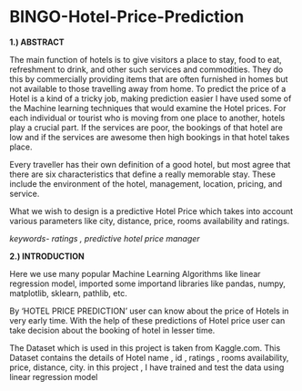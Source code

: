 # BINGO-Hotel-Price-Prediction

**1.) ABSTRACT**

The main function of hotels is to give visitors a place to stay, food to eat, refreshment to drink, and other such services and commodities. They do this by commercially providing items that are often furnished in homes but not available to those travelling away from home.
To predict the price of a Hotel is a kind of a tricky job, making prediction easier I have used some of the Machine learning techniques that would examine the Hotel prices.
For each individual or tourist who is moving from one place to another, hotels play a crucial part. If the services are poor, the
bookings of that hotel are low and if the services are awesome then high bookings in that hotel takes place. 

Every traveller has their own definition of a good hotel, but most agree that there are six characteristics that define a really memorable stay. These include the environment of the hotel, management, location, pricing, and service.

What we wish to design is a predictive Hotel Price which takes into account various parameters like city, distance, price, rooms availability and ratings.

*keywords- ratings , predictive hotel price manager*

**2.) INTRODUCTION**

Here we use many popular Machine Learning Algorithms like linear regression model, imported some importand libraries like pandas, numpy, matplotlib, sklearn, pathlib, etc. 

 By ‘HOTEL PRICE PREDICTION’ user can know about the price of Hotels in very early time.
With the help of these predictions of Hotel price user can take decision about the booking of hotel in lesser time.

The Dataset which is used in this project is taken from Kaggle.com. This Dataset contains the details of Hotel name , id , ratings , rooms availability, price, distance, city.
in this project , I have trained and test the data using linear regression model
